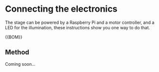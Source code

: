 # Connecting the electronics

The stage can be powered by a Raspberry Pi and a motor controller, and a LED for the illumination, these instructions show you one way to do that.

{{BOM}}

## Method

Coming soon...
